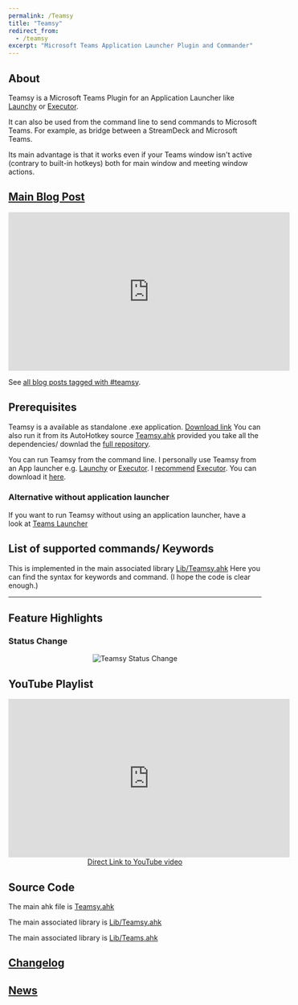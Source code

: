 ```yaml
---
permalink: /Teamsy
title: "Teamsy"
redirect_from:
  - /teamsy
excerpt: "Microsoft Teams Application Launcher Plugin and Commander"
---
```


## About

Teamsy is a Microsoft Teams Plugin for an Application Launcher like [Launchy](http://launchy.net/) or [Executor](http://executor.dk/).

It can also be used from the command line to send commands to Microsoft Teams.
For example, as bridge between a StreamDeck and Microsoft Teams.

Its main advantage is that it works even if your Teams window isn't active (contrary to built-in hotkeys) both for main window and meeting window actions.

## [Main Blog Post](https://tdalon.blogspot.com/2020/07/teamsy.html)

<p style="text-align: center;"><iframe width="560" height="315" src="https://www.youtube.com/embed/zLFWKFfLHnU" frameborder="0" allow="accelerometer; autoplay; encrypted-media; gyroscope; picture-in-picture" allowfullscreen></iframe></p>

See [all blog posts tagged with #teamsy](https://tdalon.blogspot.com/search/label/teamsy).

## Prerequisites

Teamsy is a available as standalone .exe application. [Download link](https://github.com/tdalon/ahk/raw/master/PowerTools/Teamsy.exe)
You can also run it from its AutoHotkey source [Teamsy.ahk](https://github.com/tdalon/ahk/blob/master/Teamsy.ahk) provided you take all the dependencies/ downlad the [full repository](https://github.com/tdalon/ahk).

You can run Teamsy from the command line.
I personally use Teamsy from an App launcher e.g. [Launchy](http://launchy.net/) or [Executor](http://executor.dk/).
I [recommend](https://tdalon.blogspot.com/2020/08/executor-my-preferred-app-launcher.html) [Executor](http://executor.dk/).
You can download it [here](http://executor.dk/).

### Alternative without application launcher

If you want to run Teamsy without using an application launcher, have a look at [Teams Launcher](Teamsy-Launcher)

## List of supported commands/ Keywords

This is implemented in the main associated library [Lib/Teamsy.ahk](https://github.com/tdalon/ahk/blob/master/Lib/Teamsy.ahk)
Here you can find the syntax for keywords and command. (I hope the code is clear enough.)
<script src="http://gist-it.appspot.com/https://github.com/tdalon/ahk/raw/master/Lib/Teamsy.ahk"></script>

<hr>

## Feature Highlights

### Status Change

<div style="text-align:center"><img src="/img/Teamsy_StatusChange.gif" alt="Teamsy Status Change"></div>

## YouTube Playlist

<div align="center"><iframe width="560" height="315" src="https://www.youtube.com/embed/zLFWKFfLHnU" frameborder="0" allow="accelerometer; autoplay; encrypted-media; gyroscope; picture-in-picture" allowfullscreen></iframe><br><a href="https://www.youtube.com/watch?v=zLFWKFfLHnU">Direct Link to YouTube video</a></div>

## Source Code

The main ahk file is [Teamsy.ahk](https://github.com/tdalon/ahk/blob/master/Teamsy.ahk)

The main associated library is [Lib/Teamsy.ahk](https://github.com/tdalon/ahk/blob/master/Lib/Teamsy.ahk)

The main associated library is [Lib/Teams.ahk](https://github.com/tdalon/ahk/blob/master/Lib/Teams.ahk)

## [Changelog](Teamsy-Changelog)

## [News](https://twitter.com/search?q=%23Teamsy%20%23MicrosoftTeams)
